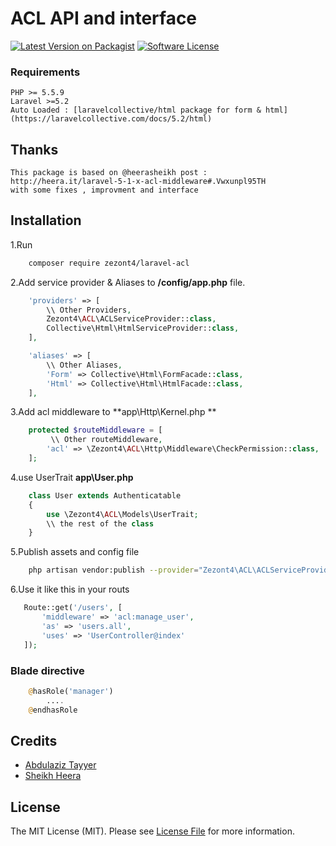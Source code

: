 # ACL API and interface
[![Latest Version on Packagist][ico-version]][link-packagist]
[![Software License][ico-license]](LICENSE.md)
### Requirements
    PHP >= 5.5.9
    Laravel >=5.2
    Auto Loaded : [laravelcollective/html package for form & html](https://laravelcollective.com/docs/5.2/html)

## Thanks
    This package is based on @heerasheikh post :
    http://heera.it/laravel-5-1-x-acl-middleware#.Vwxunpl95TH
    with some fixes , improvment and interface 
## Installation

1.Run
``` bash
    composer require zezont4/laravel-acl
```
2.Add service provider & Aliases to **/config/app.php** file.
``` php
    'providers' => [
        \\ Other Providers,
        Zezont4\ACL\ACLServiceProvider::class,
        Collective\Html\HtmlServiceProvider::class,
    ],

    'aliases' => [
        \\ Other Aliases,
        'Form' => Collective\Html\FormFacade::class,
        'Html' => Collective\Html\HtmlFacade::class,
    ],
```
3.Add acl middleware to **app\Http\Kernel.php **
``` php
    protected $routeMiddleware = [
         \\ Other routeMiddleware,
        'acl' => \Zezont4\ACL\Http\Middleware\CheckPermission::class,
    ];
```
4.use UserTrait **app\User.php**
``` php
    class User extends Authenticatable
    {
        use \Zezont4\ACL\Models\UserTrait;
        \\ the rest of the class
    }
```
5.Publish assets and config file
``` bash
    php artisan vendor:publish --provider="Zezont4\ACL\ACLServiceProvider" --tag="config" --tag="assets"
```
6.Use it like this in your routs
``` php
   Route::get('/users', [
       'middleware' => 'acl:manage_user',
       'as' => 'users.all',
       'uses' => 'UserController@index'
   ]);
```

### Blade directive
``` php
    @hasRole('manager')
        ....
    @endhasRole
```
## Credits

- [Abdulaziz Tayyer][link-author]
- [Sheikh Heera][link-heera]

## License

The MIT License (MIT). Please see [License File](LICENSE.md) for more information.

[ico-version]: https://img.shields.io/packagist/v/zezont4/z-acl.svg?style=flat-square
[ico-license]: https://img.shields.io/badge/license-MIT-brightgreen.svg?style=flat-square
[ico-downloads]: https://img.shields.io/packagist/dt/zezont4/laravel-generator.svg?style=flat-square

[link-packagist]: https://packagist.org/packages/zezont4/laravel-acl
[link-downloads]: https://packagist.org/packages/zezont4/laravel-acl
[link-author]: https://github.com/zezont4
[link-heera]: https://github.com/heera
[link-contributors]: ../../contributors
